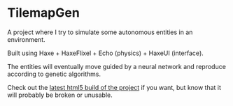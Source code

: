 # TilemapGen
 
A project where I try to simulate some autonomous entities in an environment.

Built using Haxe + HaxeFlixel + Echo (physics) + HaxeUI (interface).

The entities will eventually move guided by a neural network and reproduce according to genetic algorithms.

Check out the [latest html5 build of the project](https://Gioele-Bencivenga.github.io/TilemapGen) if you want, but know that it will probably be broken or unusable.
